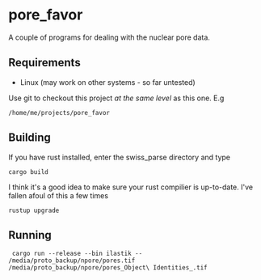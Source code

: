 # pore_favor

A couple of programs for dealing with the nuclear pore data.

## Requirements

* Linux (may work on other systems - so far untested)

Use git to checkout this project *at the same level* as  this one. E.g

    /home/me/projects/pore_favor

## Building

If you have rust installed, enter the swiss_parse directory and type

    cargo build

I think it's a good idea to make sure your rust compilier is up-to-date. I've fallen afoul of this a few times

    rustup upgrade

## Running

     cargo run --release --bin ilastik -- /media/proto_backup/npore/pores.tif /media/proto_backup/npore/pores_Object\ Identities_.tif 